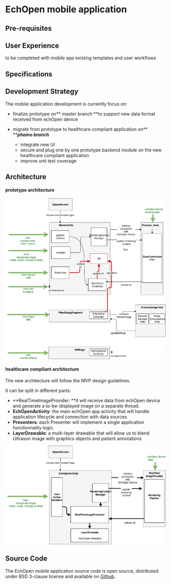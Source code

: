 # EchOpen mobile application

## Pre-requisites

## User Experience

to be completed with mobile app existing templates and user workflows 

## Specifications

## Development Strategy

The mobile application development is currently focus on:

* finalize prototype on** master branch **to support new data format received from echOpen device

* migrate from prototype to healthcare compliant application on** **_**phaino branch**_

  * integrate new UI 
  * secure and plug one by one prototype backend module on the new healthcare compliant application 
  * improve unit test coverage 

## Architecture

#### prototype architecture

![](/assets/ExistingMobileHighLevelArchitecture.jpg)

#### 

#### healthcare compliant architecture

The new architecture will follow the MVP design guidelines. 

It can be split in different parts: 

* **RealTimeImageProvider: **it will receive data from echOpen device and generate a to-be-displayed image on a separate thread.
* **EchOpenActivity**: the main echOpen app activity that will handle application lifecycle and connection with data sources
* **Presenters**: each Presenter will implement a single application functionnality logic.
* **LayerDrawable**: a multi-layer drawable that will allow us to blend Ultrason image with graphics objects and patient annotations 

![](/assets/FuturDesignMobileAppArchitecture.jpg)

## Source Code

The EchOpen mobile application source code is open source, distributed under BSD 3-clause license and available on [Github](https://github.com/echopen/PRJ-medtec_androidapp).


